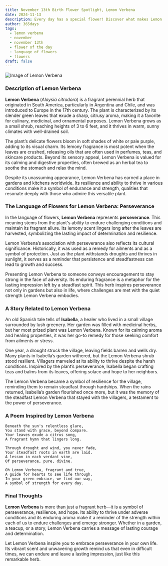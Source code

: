 ```yaml
---
title: November 13th Birth Flower Spotlight, Lemon Verbena
date: 2024-11-13
description: Every day has a special flower! Discover what makes Lemon Verbena unique as today’s birth flower and its symbolic meaning.
author: 365days
tags:
  - lemon verbena
  - november
  - november 13th
  - flower of the day
  - language of flowers
  - flowers
draft: false
---
```



![Image of Lemon Verbena](https://cdn.pixabay.com/photo/2013/01/08/01/25/lemon-verbena-74349_1280.jpg#center)


### Description of Lemon Verbena

**Lemon Verbena** (_Aloysia citrodora_) is a fragrant perennial herb that originated in South America, particularly in Argentina and Chile, and was introduced to Europe in the 17th century. The plant is characterized by its slender green leaves that exude a sharp, citrusy aroma, making it a favorite for culinary, medicinal, and ornamental purposes. Lemon Verbena grows as a small shrub, reaching heights of 3 to 6 feet, and it thrives in warm, sunny climates with well-drained soil.

The plant’s delicate flowers bloom in soft shades of white or pale purple, adding to its visual charm. Its lemony fragrance is most potent when the leaves are crushed, releasing oils that are often used in perfumes, teas, and skincare products. Beyond its sensory appeal, Lemon Verbena is valued for its calming and digestive properties, often brewed as an herbal tea to soothe the stomach and relax the mind.

Despite its unassuming appearance, Lemon Verbena has earned a place in gardens and kitchens worldwide. Its resilience and ability to thrive in various conditions make it a symbol of endurance and strength, qualities that resonate deeply with those who admire this versatile plant.

### The Language of Flowers for Lemon Verbena: Perseverance

In the language of flowers, **Lemon Verbena** represents **perseverance**. This meaning stems from the plant's ability to endure challenging conditions and maintain its fragrant allure. Its lemony scent lingers long after the leaves are harvested, symbolizing the lasting impact of determination and resilience.

Lemon Verbena’s association with perseverance also reflects its cultural significance. Historically, it was used as a remedy for ailments and as a symbol of protection. Just as the plant withstands droughts and thrives in sunlight, it serves as a reminder that persistence and steadfastness can lead to growth and success.

Presenting Lemon Verbena to someone conveys encouragement to stay strong in the face of adversity. Its enduring fragrance is a metaphor for the lasting impression left by a steadfast spirit. This herb inspires perseverance not only in gardens but also in life, where challenges are met with the quiet strength Lemon Verbena embodies.

### A Story Related to Lemon Verbena

An old Spanish tale tells of **Isabella**, a healer who lived in a small village surrounded by lush greenery. Her garden was filled with medicinal herbs, but her most prized plant was Lemon Verbena. Known for its calming aroma and healing properties, it was her go-to remedy for those seeking comfort from ailments or stress.

One year, a drought struck the village, leaving fields barren and wells dry. Many plants in Isabella’s garden withered, but the Lemon Verbena shrub stood resilient. Villagers marveled at its ability to thrive despite the harsh conditions. Inspired by the plant’s perseverance, Isabella began crafting teas and balms from its leaves, offering solace and hope to her neighbors.

The Lemon Verbena became a symbol of resilience for the village, reminding them to remain steadfast through hardships. When the rains returned, Isabella’s garden flourished once more, but it was the memory of the steadfast Lemon Verbena that stayed with the villagers, a testament to the power of perseverance.

### A Poem Inspired by Lemon Verbena

```
Beneath the sun's relentless glare,  
You stand with grace, beyond compare.  
Your leaves exude a citrus song,  
A fragrant hymn that lingers long.  

Through drought and wind, you never fade,  
Your steadfast roots in earth are laid.  
A lesson in each verdant vine,  
Of perseverance, pure, divine.  

Oh Lemon Verbena, fragrant and true,  
A guide for hearts to see life through.  
In your green embrace, we find our way,  
A symbol of strength for every day.  
```

### Final Thoughts

**Lemon Verbena** is more than just a fragrant herb—it is a symbol of perseverance, resilience, and hope. Its ability to thrive under adverse conditions and its enduring aroma make it a reminder of the strength within each of us to endure challenges and emerge stronger. Whether in a garden, a teacup, or a story, Lemon Verbena carries a message of lasting courage and determination.

Let Lemon Verbena inspire you to embrace perseverance in your own life. Its vibrant scent and unwavering growth remind us that even in difficult times, we can endure and leave a lasting impression, just like this remarkable herb.


